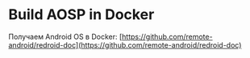 # Build AOSP in Docker

Получаем Android OS в Docker: [https://github.com/remote-android/redroid-doc](https://github.com/remote-android/redroid-doc)
